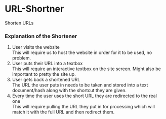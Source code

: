 # URL-Shortner
Shorten URLs

### Explanation of the Shortener  
1) User visits the website   
        This will require us to host the website in order for it to be used, no problem.
2) User puts their URL into a textbox   
        This will require an interactive textbox on the site screen. Might also be important to pretty the site up.
3) User gets back a shortened URL   
        The URL the user puts in needs to be taken and stored into a text document/hash along with the shortcut they are given.
4) Every time the user uses the short URL they are redirected to the real one   
        This will require pulling the URL they put in for processing which will match it with the full URL and then redirect them.
